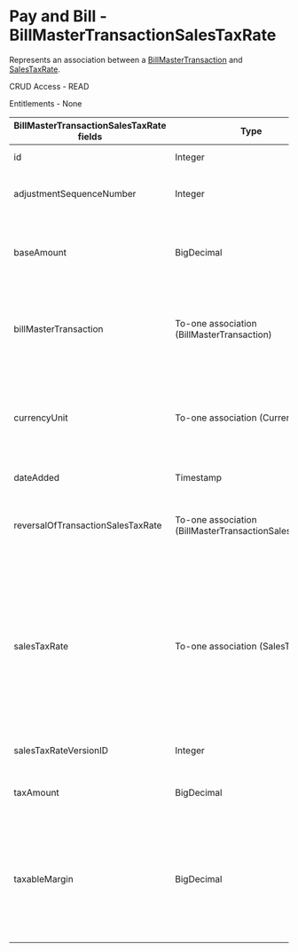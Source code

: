 # Pay and Bill - BillMasterTransactionSalesTaxRate

Represents an association between a [BillMasterTransaction](https://bullhorn.github.io/rest-api-docs/entityref.html#pay-and-bill-billmastertransaction) and [SalesTaxRate](https://bullhorn.github.io/rest-api-docs/entityref.html#pay-and-bill-salestaxrate).

CRUD Access - READ

Entitlements - None

<table>
    <colgroup>
        <col width="20%" />
        <col width="20%" />
        <col width="20%" />
        <col width="20%" />
        <col width="20%" />
    </colgroup>
    <thead>
        <tr class="header">
            <th>BillMasterTransactionSalesTaxRate fields</th>
            <th>Type</th>
            <th>Description</th>
            <th>Not null</th>
            <th>Read-only</th>
        </tr>
    </thead>
    <tbody>
        <tr class="even">
            <td>id</td>
            <td>Integer</td>
            <td>Unique identifier for this entity.</td>
            <td>X</td>
            <td>X</td>
        </tr>
        <tr class="odd">
            <td>adjustmentSequenceNumber</td>
            <td>Integer</td>
            <td>Represents the order in which adjustments should happen.</td>
            <td>X</td>
            <td>X</td>
        </tr>
        <tr class="even">
            <td>baseAmount</td>
            <td>BigDecimal</td>
            <td>Amount used to calculate the total sales tax for the entity, in conjunction with the salesTaxRate.</td>
            <td>X</td>
            <td>X</td>
        </tr>
        <tr class="odd">
            <td>billMasterTransaction</td>
            <td>To-one association (BillMasterTransaction)</td>
            <td>
                <p>Associated Bill Master Transaction.</p>
                <p>Default fields:</p>
                <ul>
                    <li>id</li>
                </ul>
            </td>
            <td>X</td>
            <td>X</td>
        </tr>
        <tr class="even">
            <td>currencyUnit</td>
            <td>To-one association (CurrencyUnit)</td>
            <td>
                <p>Associated Currency Unit.</p>
                <p>Default fields:</p>
                <ul>
                    <li>id</li>
                    <li>name</li>
                </ul>
            </td>
            <td>X</td>
            <td>X</td>
        </tr>
        <tr class="odd">
            <td>dateAdded</td>
            <td>Timestamp</td>
            <td>Date the entity was added.</td>
            <td>X</td>
            <td>X</td>
        </tr>
        <tr class="even">
            <td>reversalOfTransactionSalesTaxRate</td>
            <td>To-one association (BillMasterTransactionSalesTaxRate)</td>
            <td>Associated reversed Bill Master Transaction Sales Tax Rate (only applies if a reversal happened).</td>
            <td></td>
            <td>X</td>
        </tr>
        <tr class="odd">
            <td>salesTaxRate</td>
            <td>To-one association (SalesTaxRate)</td>
            <td>
                <p>Associated Sales Tax Rate; used to calculate taxAmount in conjunction with baseAmount.</p>
                <p>Default fields:</p>
                <ul>
                    <li>id</li>
                    <li>label</li>
                    <li>effectiveDate</li>
                    <li>effectiveEndDate</li>
                    <li>versionID</li>
                    <li>jurisdictionName</li>
                </ul>
            </td>
            <td>X</td>
            <td>X</td>
        </tr>
        <tr class="even">
            <td>salesTaxRateVersionID</td>
            <td>Integer</td>
            <td>Associated version used for calculating the taxAmount.</td>
            <td>X</td>
            <td>X</td>
        </tr>
        <tr class="odd">
            <td>taxAmount</td>
            <td>BigDecimal</td>
            <td>Calculated by multiplying the baseAmount by the salesTaxRate.</td>
            <td>X</td>
            <td>X</td>
        </tr>
        <tr class="even">
            <td>taxableMargin</td>
            <td>BigDecimal</td>
            <td>Configurable field on Placement Rate Card Line to store percentage based value that will calculate taxes on transactions. Only used in conjunction with taxOnMarginEnabled on Sales Tax Group.</td>
            <td></br></td>
            <td> X</td>
        </tr>
    </tbody>
</table>
